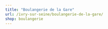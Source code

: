 ```yaml
---
title: "Boulangerie de la Gare"
url: /ivry-sur-seine/boulangerie-de-la-gare/
shop: boulangerie
---
```


